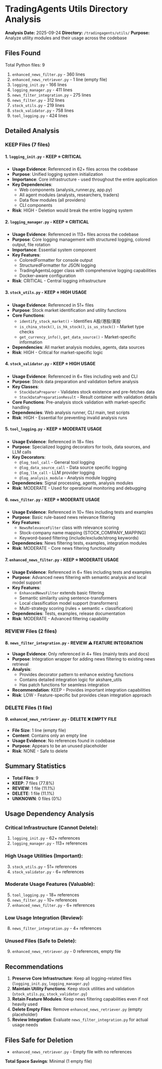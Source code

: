 # TradingAgents Utils Directory Analysis

**Analysis Date:** 2025-09-24
**Directory:** `/tradingagents/utils/`
**Purpose:** Analyze utility modules and their usage across the codebase

## Files Found

Total Python files: 9

1. `enhanced_news_filter.py` - 360 lines
2. `enhanced_news_retriever.py` - 1 line (empty file)
3. `logging_init.py` - 166 lines
4. `logging_manager.py` - 411 lines
5. `news_filter_integration.py` - 275 lines
6. `news_filter.py` - 312 lines
7. `stock_utils.py` - 219 lines
8. `stock_validator.py` - 758 lines
9. `tool_logging.py` - 424 lines

## Detailed Analysis

### KEEP Files (7 files)

#### 1. `logging_init.py` - **KEEP** ⭐ CRITICAL
- **Usage Evidence**: Referenced in 62+ files across the codebase
- **Purpose**: Unified logging system initialization
- **Importance**: Core infrastructure - used throughout the entire application
- **Key Dependencies**:
  - Web components (analysis_runner.py, app.py)
  - All agent modules (analysts, researchers, traders)
  - Data flow modules (all providers)
  - CLI components
- **Risk**: HIGH - Deletion would break the entire logging system

#### 2. `logging_manager.py` - **KEEP** ⭐ CRITICAL
- **Usage Evidence**: Referenced in 113+ files across the codebase
- **Purpose**: Core logging management with structured logging, colored output, file rotation
- **Importance**: Essential system component
- **Key Features**:
  - ColoredFormatter for console output
  - StructuredFormatter for JSON logging
  - TradingAgentsLogger class with comprehensive logging capabilities
  - Docker-aware configuration
- **Risk**: CRITICAL - Central logging infrastructure

#### 3. `stock_utils.py` - **KEEP** ⭐ HIGH USAGE
- **Usage Evidence**: Referenced in 51+ files
- **Purpose**: Stock market identification and utility functions
- **Core Functions**:
  - `identify_stock_market()` - Identifies A股/港股/美股
  - `is_china_stock()`, `is_hk_stock()`, `is_us_stock()` - Market type checks
  - `get_currency_info()`, `get_data_source()` - Market-specific information
- **Dependencies**: All market analysis modules, agents, data sources
- **Risk**: HIGH - Critical for market-specific logic

#### 4. `stock_validator.py` - **KEEP** ⭐ HIGH USAGE
- **Usage Evidence**: Referenced in 6+ files including web and CLI
- **Purpose**: Stock data preparation and validation before analysis
- **Key Classes**:
  - `StockDataPreparer` - Validates stock existence and pre-fetches data
  - `StockDataPreparationResult` - Result container with validation details
- **Core Functions**: Pre-analysis stock validation with market-specific handling
- **Dependencies**: Web analysis runner, CLI main, test scripts
- **Risk**: HIGH - Essential for preventing invalid analysis runs

#### 5. `tool_logging.py` - **KEEP** ⭐ MODERATE USAGE
- **Usage Evidence**: Referenced in 18+ files
- **Purpose**: Specialized logging decorators for tools, data sources, and LLM calls
- **Key Decorators**:
  - `@log_tool_call` - General tool logging
  - `@log_data_source_call` - Data source specific logging
  - `@log_llm_call` - LLM provider logging
  - `@log_analysis_module` - Analysis module logging
- **Dependencies**: Signal processing, agents, analysis modules
- **Risk**: MODERATE - Used for operational monitoring and debugging

#### 6. `news_filter.py` - **KEEP** ⭐ MODERATE USAGE
- **Usage Evidence**: Referenced in 10+ files including tests and examples
- **Purpose**: Basic rule-based news relevance filtering
- **Key Features**:
  - `NewsRelevanceFilter` class with relevance scoring
  - Stock-company name mapping (STOCK_COMPANY_MAPPING)
  - Keyword-based filtering (include/exclude/strong keywords)
- **Dependencies**: News filtering tests, examples, integration modules
- **Risk**: MODERATE - Core news filtering functionality

#### 7. `enhanced_news_filter.py` - **KEEP** ⭐ MODERATE USAGE
- **Usage Evidence**: Referenced in 6+ files including tests and examples
- **Purpose**: Advanced news filtering with semantic analysis and local model support
- **Key Features**:
  - `EnhancedNewsFilter` extends basic filtering
  - Semantic similarity using sentence-transformers
  - Local classification model support (transformers)
  - Multi-strategy scoring (rules + semantic + classification)
- **Dependencies**: Tests, examples, release documentation
- **Risk**: MODERATE - Advanced filtering capability

### REVIEW Files (2 files)

#### 8. `news_filter_integration.py` - **REVIEW** ⚠️ FEATURE INTEGRATION
- **Usage Evidence**: Only referenced in 4+ files (mainly tests and docs)
- **Purpose**: Integration wrapper for adding news filtering to existing news retrieval
- **Analysis**:
  - Provides decorator pattern to enhance existing functions
  - Contains detailed integration logic for akshare_utils
  - Has patch functions for seamless integration
- **Recommendation**: KEEP - Provides important integration capabilities
- **Risk**: LOW - Feature-specific but provides clean integration approach

### DELETE Files (1 file)

#### 9. `enhanced_news_retriever.py` - **DELETE** ❌ EMPTY FILE
- **File Size**: 1 line (empty file)
- **Content**: Contains only an empty line
- **Usage Evidence**: No references found in codebase
- **Purpose**: Appears to be an unused placeholder
- **Risk**: NONE - Safe to delete

## Summary Statistics

- **Total Files**: 9
- **KEEP**: 7 files (77.8%)
- **REVIEW**: 1 file (11.1%)
- **DELETE**: 1 file (11.1%)
- **UNKNOWN**: 0 files (0%)

## Usage Dependency Analysis

### Critical Infrastructure (Cannot Delete):
1. `logging_init.py` - 62+ references
2. `logging_manager.py` - 113+ references

### High Usage Utilities (Important):
3. `stock_utils.py` - 51+ references
4. `stock_validator.py` - 6+ references

### Moderate Usage Features (Valuable):
5. `tool_logging.py` - 18+ references
6. `news_filter.py` - 10+ references
7. `enhanced_news_filter.py` - 6+ references

### Low Usage Integration (Review):
8. `news_filter_integration.py` - 4+ references

### Unused Files (Safe to Delete):
9. `enhanced_news_retriever.py` - 0 references, empty file

## Recommendations

1. **Preserve Core Infrastructure**: Keep all logging-related files (`logging_init.py`, `logging_manager.py`)
2. **Maintain Utility Functions**: Keep stock utilities and validation (`stock_utils.py`, `stock_validator.py`)
3. **Retain Feature Modules**: Keep news filtering capabilities even if not heavily used
4. **Delete Empty Files**: Remove `enhanced_news_retriever.py` (empty placeholder)
5. **Review Integration**: Evaluate `news_filter_integration.py` for actual usage needs

## Files Safe for Deletion
- `enhanced_news_retriever.py` - Empty file with no references

**Total Space Savings**: Minimal (1 empty file)